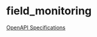 # field_monitoring

[OpenAPI Specifications](https://sensorsystems.iais.fraunhofer.de/doc/?url=https://raw.githubusercontent.com/atlasH2020-templates/field_monitoring/wip0.0.1/oas)  
